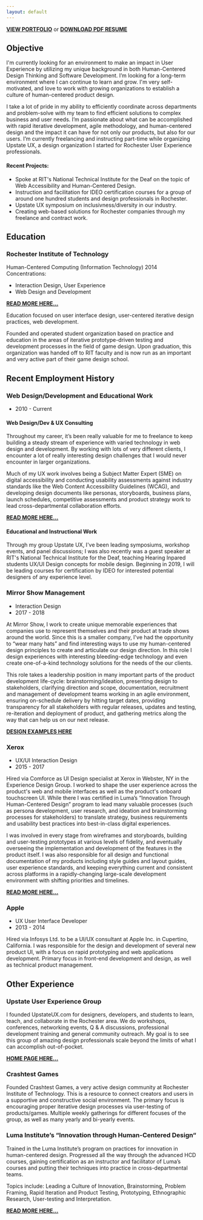 ```yaml
---
layout: default
---
```

**[VIEW PORTFOLIO](portfolio)**     or     **[DOWNLOAD PDF RESUME](DavidSutton.pdf)**

## Objective
I'm currently looking for an environment to make an impact in User Experience by utilizing my unique background in both Human-Centered Design Thinking and Software Development. I’m looking for a long-term environment where I can continue to learn and grow. I'm very self-motivated, and love to work with growing organizations to establish a culture of human-centered product design.

I take a lot of pride in my ability to efficiently coordinate across departments and problem-solve with my team to find efficient solutions to complex business and user needs. I’m passionate about what can be accomplished with rapid iterative development, agile methodology, and human-centered design and the impact it can have for not only our products, but also for our users.
I’m currently freelancing and instructing part-time while organizing Upstate UX, a design organization I started for Rochester User Experience professionals. 

#### Recent Projects:
- Spoke at RIT's National Technical Institute for the Deaf on the topic of Web Accessibility and Human-Centered Design.
- Instruction and facilitation for IDEO certification courses for a group of around one hundred students and design professionals in Rochester.
- Upstate UX symposium on inclusivness/diversity in our industry.
- Creating web-based solutions for Rochester companies through my freelance and contract work.

<!-- 
I'm passionate about collaborative product development groups, user-centered design, development, innovation, and ethical design. Currently looking for a long term environment to make an impact by utilizing my unique background in human-centered UX design and software development. I want to find an opportunity to hone my skills further, while making intuitively-designed products to serve both user needs and business needs.

Founder and Organizer of Upstate UX, an organization for User Experience Professionals in Rochester to get together, share knowledge, attend conferences, do workshops and Q & A sessions, and mentor junior designers through our collaboration with local design schools. Through this organization, I've been able to lead many events including our recent symposium about Diversity and Inclusion in Design, and I recently presented as a guest speaker at RIT's National Technical Institute for the Deaf, teaching students the concepts of UX/UI Design.
-->
## Education

### Rochester Institute of Technology 
Human-Centered Computing (Information Technology) 2014
Concentrations:
- Interaction Design, User Experience
- Web Design and Development

**[READ MORE HERE...](IxD)**

Education focused on user interface design, user-centered iterative design practices, web development.

Founded and operated student organization based on practice and education in the areas of iterative prototype-driven testing and development processes in the field of game design. Upon graduation, this organization was handed off to RIT faculty and is now run as an important and very active part of their game design school.

## Recent Employment History

### Web Design/Development and Educational Work
- 2010 - Current

#### Web Design/Dev & UX Consulting
Throughout my career, it’s been really valuable for me to freelance to keep building a steady stream of experience with varied technology in web design and development. By working with lots of very different clients, I encounter a lot of really interesting design challenges that I would never encounter in larger organizations.

Much of my UX work involves being a Subject Matter Expert (SME) on digital accessibility and conducting usability assessments against industry standards like the Web Content Accessibility Guidelines (WCAG), and developing design documents like personas, storyboards, business plans, launch schedules, competitive assessments and product strategy work to lead cross-departmental collaboration efforts.

**[READ MORE HERE...](webDevelopment)** 

#### Educational and Instructional Work
Through my group Upstate UX, I've been leading symposiums, workshop events, and panel discussions; I was also recently was a guest speaker at RIT's National Technical Institute for the Deaf, teaching Hearing Inpared students UX/UI Design concepts for mobile design. Beginning in 2019, I will be leading courses for certification by IDEO for interested potential designers of any experience level.

### Mirror Show Management
- Interaction Design
- 2017 - 2018

At Mirror Show, I work to create unique memorable experiences that companies use to represent themselves and their product at trade shows around the world. Since this is a smaller company, I've had the opportunity to “wear many hats” and find interesting ways to use my human-centered design principles to create and articulate our design direction. In this role I design experiences with interesting bleeding-edge technology and even create one-of-a-kind technology solutions for the needs of the our clients.

This role takes a leadership position in many important parts of the product development life-cycle: brainstorming/ideation, presenting design to stakeholders, clarifying direction and scope, documentation, recruitment and management of development teams working in an agile environment, ensuring on-schedule delivery by hitting target dates, providing transparency for all stakeholders with regular releases, updates and testing, re-iteration and deployment of product, and gathering metrics along the way that can help us on our next release.

**[DESIGN EXAMPLES HERE](MaxImpact)**

### Xerox
- UX/UI Interaction Design
- 2015 - 2017

<!--
Hired via Comforce as UI Design specialist at Xerox in Webster, NY in the Experience Design Group. I worked to shape the user experience across the product's web and mobile interfaces as well as the product's onboard touchscreen UI. While there I was certified in Luma’s “Innovation Through Human-Centered Design” program to lead many valuable processes (such as persona development, user research, and ideation and brainstorming processes for stakeholders) to translate strategy, business requirements and usability best practices into best-in-class digital experiences.
I was responsible for all design and functional documentation of my products including style guides and layout guides, user experience standards, and keeping everything current and consistent across platforms in a rapidly-changing development environment.
-->

Hired via Comforce as UI Design specialist at Xerox in Webster, NY in the Experience Design Group. I worked to shape the user experience across the product's web and mobile interfaces as well as the product's onboard touchscreen UI. While there I was certified in Luma’s “Innovation Through Human-Centered Design” program to lead many valuable processes (such as persona development, user research, and ideation and brainstorming processes for stakeholders) to translate strategy, business requirements and usability best practices into best-in-class digital experiences.

I was involved in every stage from wireframes and storyboards, building and user-testing prototypes at various levels of fidelity, and eventually overseeing the implementation and development of the features in the product itself. I was also responsible for all design and functional documentation of my products including style guides and layout guides, user experience standards, and keeping everything current and consistent across platforms in a rapidly-changing large-scale development environment with shifting priorities and timelines.

**[READ MORE HERE...](xerox)**

### Apple
- UX User Interface Developer
- 2013 - 2014

Hired via Infosys Ltd. to be a UI/UX consultant at Apple Inc. in Cupertino, California. I was responsible for the design and development of several new product UI, with a focus on rapid prototyping and web applications development. Primary focus in front-end development and design, as well as technical product management.

## Other Experience

### Upstate User Experience Group
I founded UpstateUX.com for designers, developers, and students to learn, teach, and collaborate in the Rochester area. We do workshops, conferences, networking events, Q & A discussions, professional development training and general community outreach. My goal is to see this group of amazing design professionals scale beyond the limits of what I can accomplish out-of-pocket.

**[HOME PAGE HERE...](https://upstateux.com)**

### Crashtest Games
Founded Crashtest Games, a very active design community at Rochester Institute of Technology. This is a resource to connect creators and users in a supportive and constructive social environment. The primary focus is encouraging proper iterative design processes via user-testing of products/games. Multiple weekly gatherings for different focuses of the group, as well as many yearly and bi-yearly events.

### Luma Institute’s “Innovation through Human-Centered Design“
Trained in the Luma Institute’s program on practices for innovation in human-centered design. Progressed all the way through the advanced HCD courses, gaining certification as an instructor and facilitator of Luma’s courses and putting their techniques into practice in cross-departmental teams. 

Topics include: Leading a Culture of Innovation, Brainstorming, Problem Framing, Rapid Iteration and Product Testing, Prototyping, Ethnographic Research, User-testing and Interpretation.

**[READ MORE HERE...](xerox)**

<!-- 

## Technical Proficiencies

- General Design:
	- PhotoShop
	- Illustrator
	- Sketch App
- UX and Interface Design:
	- inVision
	- Axure
	- Balsamiq
- Web Design:
	- HTML5
	- CSS
	- SASS
	- LESS
	- Bootstrap
	- Jekyll 
- Programming and Scripting:
	- Javascript
	- JQuery
	- Git
	- LaTeX
	- Python 

### Rochester Institude of Technology
- Interaction Design Assistant Teacher
- 2012 - 2014

Assisted in instruction, evaluation, and tutoring of students in the Human-centered computing program at Rochester Institute of Technology.

In this role I got my first taste of helping others learn how to get the most out of their work using human-centered design processes. Around the time this ended, I started building up Upstate UX, where I would be able to do the same, but on a larger scale.




OLD:




As a proud product of the technical design ecosystems at Rochester Institute of Technology, Apple, and Xerox, I’ve always worked to build great collaborative design communities and produce great products. Through [Upstate UX,](http://upstateUX.com) we are creating a space for designers to learn from each other and collaborate in the Rochester area.

## Technical Proficiencies

**General Design:** [PhotoShop](http://www.adobe.com/products/photoshop.html), [Illustrator](http://www.adobe.com/products/illustrator.html), [Sketch App](https://www.sketchapp.com/)

**UX and Interface Design:** [inVision](https://www.invisionapp.com/), [Framer.js](https://github.com/koenbok/Framer), [Axure](https://www.axure.com/), [Framer Studio](https://www.framer.com), [Balsamiq](https://balsamiq.com/)

**Web Design:** HTML5, CSS, [SASS](http://sass-lang.com/), [LESS](http://lesscss.org/), [Bootstrap](http://getbootstrap.com/), [Jekyll](https://jekyllrb.com) 

**Programming and Scripting:** [Javascript](https://www.javascript.com/), [JQuery](https://jquery.com/), [Git](https://git-scm.com/), [LaTeX](https://www.latex-project.org/), [Python](https://www.python.org/)

## Current Employment
### Mirrorshow Management
- Interactive Design
- 2017 - *PRESENT*

I work to create unique memorable experiences that companies use to represent themselves and their product at large trade-shows around the world. Since this is a smaller company, this has given me the opportunity to "wear many hats" and find interesting ways to use human-centered design principles to create and articulate our design decisions and direction. In this role I get to design experiences with interesting bleeding-edge technology and even create one-of-a-kind technology solutions for the needs of the particular client.

## Recent Employment

### Xerox
- UX/UI Interaction Design
- 2015 - 2017

Hired via Comforce as UI Design specialist at Xerox in Webster, NY in the Experience Design Group. As a major part of our multidisciplinary UX team, I work in the design and development of user interfaces for touchscreen devices. Integrating iterative user-centered design principles into product design and information architecture design.

Most of my early work in this role was focused on similar products within the Multifunction Printing Device umbrella. More recently my role has expanded beyond my original group of products and into new features and products across the corporation. This heavily involves interdepartmental coordination, user experience research, high-fidelity prototyping and iterative design through rapid prototype-driven user-testing.

### Apple
- UX User Interface Developer
- 2013 - 2014

Hired via Infosys Ltd. to be a UI/UX consultant at Apple Inc. in Cupertino, California. At Apple I designed and developed new UI, with a focus on rapid prototyping and testing. Primary focus in front-end development and technical product management.

### Rochester Institude of Technology
- Interaction Design Assistant Teacher
- 2012 - 2014

Assisted in instruction, evaluation, and tutoring of students in the Human-centered computing program at Rochester Institute of Technology.

### Freelance/Independent Web Design and Development
- 2010 - 2014

Designed and deployed custom websites on a freelance basis for companies and individuals around the Rochester NY area. Social media and blog management, content aggregation and publishing.

## Miscellaneous Experience

### Upstate User Experience Group
Created [UpstateUX.com](http://UpstateUX.com) for user experience professionals in Upstate New York to meet up for events, conferences, social gatherings, networking and general professional development. Ever expanding, with multiple events planned and partners and sponsors.

### Luma Institute’s “Innovation through Human-Centered Design“
Trained in the Luma Institute’s program on practices for innovation in human-centered design. Progressed all the way through the advanced HCD courses, qualifying as an instructor and facilitator of the Luma’s courses and putting their techniques into practice in cross-departmental teams. 

Topics include: Leading a Culture of Innovation, Brainstorming, Problem Framing, Rapid Iteration and Product Testing, Prototyping, Ethnographic Research, User-testing and Interpretation.

## Education

### Rochester Institute of Technology 
Human-Centered Computing (Information Technology) 2014

Education focused on user interface design, user-centered iterative design practices, web development.

#### Concentrations:

- Interaction Design, User Experience
- Web Design and Development

### Crashtest Games
Founded Crashtest Games, a very active design community at Rochester Institute of Technology. This is a resource to connect creators and users in a supportive and constructive social environment. The primary focus is encouraging proper iterative design processes via user-testing of games. Multiple weekly gatherings for different focuses of the group, as well as many yearly and bi-yearly events.

-->
